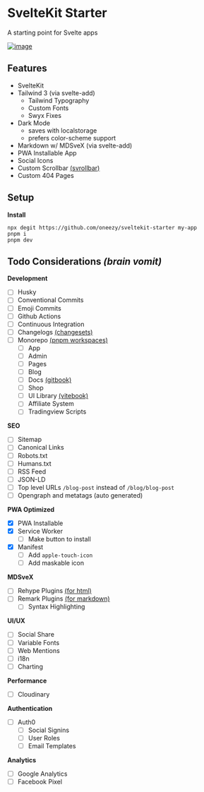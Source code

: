 # SvelteKit Starter
A starting point for Svelte apps

[![image](https://user-images.githubusercontent.com/7369575/168194342-0331fe13-efba-426f-bbfc-5f35762dd920.png)](https://sveltekit-starter-eight.vercel.app/)

## Features

- SvelteKit
- Tailwind 3 (via svelte-add)
  - Tailwind Typography
  - Custom Fonts
  - Swyx Fixes
- Dark Mode 
  - saves with localstorage
  - prefers color-scheme support
- Markdown w/ MDSveX (via svelte-add)
- PWA Installable App
- Social Icons
- Custom Scrollbar [(svrollbar)](https://github.com/daylilyfield/svrollbar#readme)
- Custom 404 Pages

## Setup
**Install**

```
npx degit https://github.com/oneezy/sveltekit-starter my-app
pnpm i
pnpm dev
```

## Todo Considerations *(brain vomit)*

**Development**
- [ ] Husky
- [ ] Conventional Commits
- [ ] Emoji Commits
- [ ] Github Actions
- [ ] Continuous Integration
- [ ] Changelogs [(changesets)](https://github.com/changesets/changesets)
- [ ] Monorepo [(pnpm workspaces)](https://pnpm.io/workspaces)
  - [ ] App 
  - [ ] Admin 
  - [ ] Pages 
  - [ ] Blog 
  - [ ] Docs [(gitbook)](https://vitebook.dev/) 
  - [ ] Shop 
  - [ ] UI Library [(vitebook)](https://vitebook.dev/) 
  - [ ] Affiliate System
  - [ ] Tradingview Scripts 

**SEO**
- [ ] Sitemap
- [ ] Canonical Links
- [ ] Robots.txt
- [ ] Humans.txt
- [ ] RSS Feed
- [ ] JSON-LD
- [ ] Top level URLs `/blog-post` instead of `/blog/blog-post`
- [ ] Opengraph and metatags (auto generated)

**PWA Optimized**
- [x] PWA Installable
- [x] Service Worker
  - [ ] Make button to install
- [x] Manifest
  - [ ] Add `apple-touch-icon`
  - [ ] Add maskable icon

**MDSveX**
- [ ] Rehype Plugins [(for html)](https://github.com/rehypejs/rehype/blob/main/doc/plugins.md#list-of-plugins)
- [ ] Remark Plugins [(for markdown)](https://github.com/remarkjs/remark/blob/main/doc/plugins.md#list-of-plugins)
  - [ ] Syntax Highlighting 

**UI/UX**
- [ ] Social Share
- [ ] Variable Fonts
- [ ] Web Mentions
- [ ] i18n
- [ ] Charting

**Performance**
- [ ] Cloudinary

**Authentication**
- [ ] Auth0 
  - [ ] Social Signins
  - [ ] User Roles
  - [ ] Email Templates

**Analytics**
- [ ] Google Analytics
- [ ] Facebook Pixel